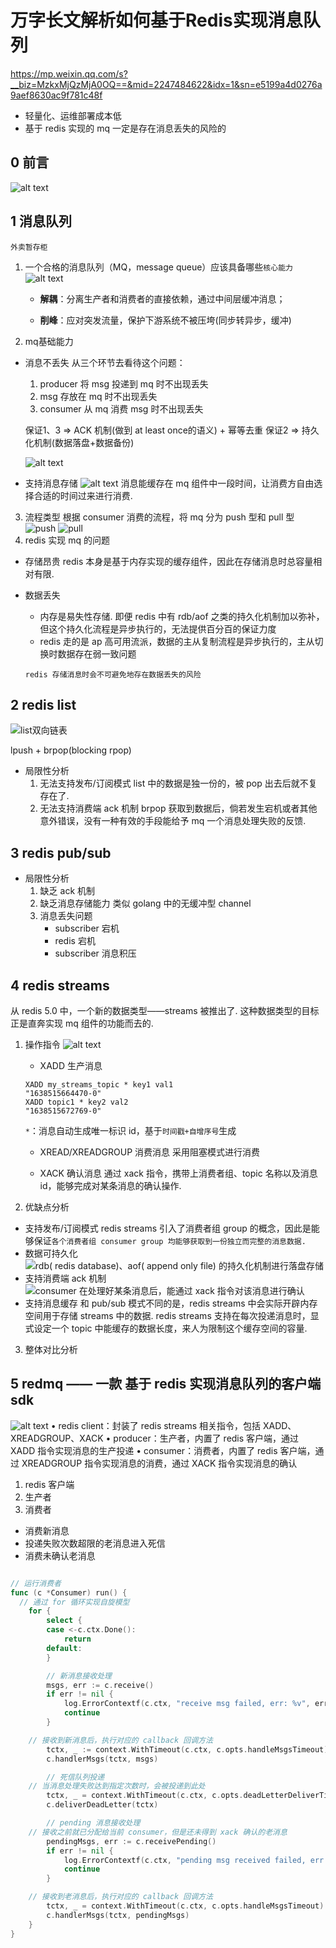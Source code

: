# 万字长文解析如何基于Redis实现消息队列

https://mp.weixin.qq.com/s?__biz=MzkxMjQzMjA0OQ==&mid=2247484622&idx=1&sn=e5199a4d0276a9aef8630ac9f781c48f

- 轻量化、运维部署成本低
- 基于 redis 实现的 mq 一定是存在消息丢失的风险的

## 0 前言

![alt text](image.png)

## 1 消息队列

`外卖暂存柜`

1. 一个合格的消息队列（MQ，message queue）应该具备哪些`核心能力`
   ![alt text](image-1.png)

   - **解耦**：分离生产者和消费者的直接依赖，通过中间层缓冲消息；

   - **削峰**：应对突发流量，保护下游系统不被压垮(同步转异步，缓冲)

2. mq基础能力

- 消息不丢失
  从三个环节去看待这个问题：

  1. producer 将 msg 投递到 mq 时不出现丢失
  2. msg 存放在 mq 时不出现丢失
  3. consumer 从 mq 消费 msg 时不出现丢失

  保证1、3 => ACK 机制(做到 at least once的语义) + 幂等去重
  保证2 => 持久化机制(数据落盘+数据备份)

  ![alt text](image-2.png)

- 支持消息存储
  ![alt text](image-3.png)
  消息能缓存在 mq 组件中一段时间，让消费方自由选择合适的时间过来进行消费.

3. 流程类型
   根据 consumer 消费的流程，将 mq 分为 push 型和 pull 型
   ![push](image-4.png)
   ![pull](image-5.png)
4. redis 实现 mq 的问题

- 存储昂贵
  redis 本身是基于内存实现的缓存组件，因此在存储消息时总容量相对有限.
- 数据丢失

  - 内存是易失性存储. 即便 redis 中有 rdb/aof 之类的持久化机制加以弥补，但这个持久化流程是异步执行的，无法提供百分百的保证力度
  - redis 走的是 ap 高可用流派，数据的主从复制流程是异步执行的，主从切换时数据存在弱一致问题

  `redis 存储消息时会不可避免地存在数据丢失的风险`

## 2 redis list

![list双向链表](image-6.png)

lpush + brpop(blocking rpop)

- 局限性分析
  1. 无法支持发布/订阅模式
     list 中的数据是独一份的，被 pop 出去后就不复存在了.
  2. 无法支持消费端 ack 机制
     brpop 获取到数据后，倘若发生宕机或者其他意外错误，没有一种有效的手段能给予 mq 一个消息处理失败的反馈.

## 3 redis pub/sub

- 局限性分析
  1. 缺乏 ack 机制
  2. 缺乏消息存储能力
     类似 golang 中的无缓冲型 channel
  3. 消息丢失问题
     - subscriber 宕机
     - redis 宕机
     - subscriber 消息积压

## 4 redis streams

从 redis 5.0 中，一个新的数据类型——streams 被推出了. 这种数据类型的目标正是直奔实现 mq 组件的功能而去的.

1. 操作指令
   ![alt text](image-7.png)

   - XADD 生产消息

   ```shell
   XADD my_streams_topic * key1 val1
   "1638515664470-0"
   XADD topic1 * key2 val2
   "1638515672769-0"
   ```

   `*`：消息自动生成唯一标识 id，基于`时间戳+自增序号`生成

   - XREAD/XREADGROUP 消费消息
     采用阻塞模式进行消费

   - XACK 确认消息
     通过 xack 指令，携带上消费者组、topic 名称以及消息 id，能够完成对某条消息的确认操作.

2. 优缺点分析

- 支持发布/订阅模式
  redis streams 引入了消费者组 group 的概念，因此是能够保证`各个消费者组 consumer group 均能够获取到一份独立而完整的消息数据.`
- 数据可持久化
  ![rdb( redis database)、aof( append only file) 的持久化机制进行落盘存储](image-8.png)
- 支持消费端 ack 机制
  ![consumer 在处理好某条消息后，能通过 xack 指令对该消息进行确认](image-9.png)
- 支持消息缓存
  和 pub/sub 模式不同的是，redis streams 中会实际开辟内存空间用于存储 streams 中的数据.
  redis streams 支持在每次投递消息时，显式设定一个 topic 中能缓存的数据长度，来人为限制这个缓存空间的容量.

3. 整体对比分析

## 5 redmq —— 一款 基于 redis 实现消息队列的客户端 sdk

![alt text](image-10.png)
• redis client：封装了 redis streams 相关指令，包括 XADD、XREADGROUP、XACK
• producer：生产者，内置了 redis 客户端，通过 XADD 指令实现消息的生产投递
• consumer：消费者，内置了 redis 客户端，通过 XREADGROUP 指令实现消息的消费，通过 XACK 指令实现消息的确认

1. redis 客户端
2. 生产者
3. 消费者

- 消费新消息
- 投递失败次数超限的老消息进入死信
- 消费未确认老消息

```go

// 运行消费者
func (c *Consumer) run() {
  // 通过 for 循环实现自旋模型
	for {
		select {
		case <-c.ctx.Done():
			return
		default:
		}

		// 新消息接收处理
		msgs, err := c.receive()
		if err != nil {
			log.ErrorContextf(c.ctx, "receive msg failed, err: %v", err)
			continue
		}

    // 接收到新消息后，执行对应的 callback 回调方法
		tctx, _ := context.WithTimeout(c.ctx, c.opts.handleMsgsTimeout)
		c.handlerMsgs(tctx, msgs)

		// 死信队列投递
    // 当消息处理失败达到指定次数时，会被投递到此处
		tctx, _ = context.WithTimeout(c.ctx, c.opts.deadLetterDeliverTimeout)
		c.deliverDeadLetter(tctx)

		// pending 消息接收处理
    // 接收之前就已分配给当前 consumer，但是还未得到 xack 确认的老消息
		pendingMsgs, err := c.receivePending()
		if err != nil {
			log.ErrorContextf(c.ctx, "pending msg received failed, err: %v", err)
			continue
		}

    // 接收到老消息后，执行对应的 callback 回调方法
		tctx, _ = context.WithTimeout(c.ctx, c.opts.handleMsgsTimeout)
		c.handlerMsgs(tctx, pendingMsgs)
	}
}
```
